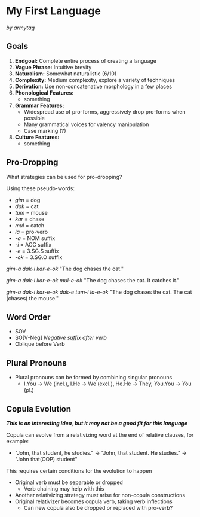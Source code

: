 # My First Language

_by armytag_

## Goals

1. **Endgoal:** Complete entire process of creating a language
2. **Vague Phrase:** Intuitive brevity
3. **Naturalism:** Somewhat naturalistic (6/10)
4. **Complexity:** Medium complexity, explore a variety of techniques
5. **Derivation:** Use non-concatenative morphology in a few places
6. **Phonological Features:** 
    - something
7. **Grammar Features:**
    - Widespread use of pro-forms, aggressively drop pro-forms when possible
    - Many grammatical voices for valency manipulation
    - Case marking (?)
8. **Culture Features:** 
    - something

## Pro-Dropping

What strategies can be used for pro-dropping?

Using these pseudo-words:

- _gim_ = dog
- _dak_ = cat
- _tum_ = mouse
- _kar_ = chase
- _mul_ = catch
- _la_  = pro-verb
- _-a_  = NOM suffix
- _-i_  = ACC suffix
- _-e_  = 3.SG.S suffix
- _-ok_ = 3.SG.O suffix

_gim-a dak-i kar-e-ok_
"The dog chases the cat."

_gim-a dak-i kar-e-ok mul-e-ok_
"The dog chases the cat. It catches it."

_gim-a dak-i kar-e-ok dak-e tum-i la-e-ok_
"The dog chases the cat. The cat (chases) the mouse."

## Word Order

- SOV
- SO[V-Neg] _Negative suffix after verb_
- Oblique before Verb

## Plural Pronouns

- Plural pronouns can be formed by combining singular pronouns
    - I.You -> We (incl.), I.He -> We (excl.), He.He -> They, You.You -> You (pl.)

## Copula Evolution

***This is an interesting idea, but it may not be a good fit for this language***

Copula can evolve from a relativizing word at the end of relative clauses, for example:

- "John, that student, he studies." -> "John, that student. He studies." -> "John that(COP) student"

This requires certain conditions for the evolution to happen

- Original verb must be separable or dropped
    - Verb chaining may help with this
- Another relativizing strategy must arise for non-copula constructions
- Original relativizer becomes copula verb, taking verb inflections
    - Can new copula also be dropped or replaced with pro-verb?
